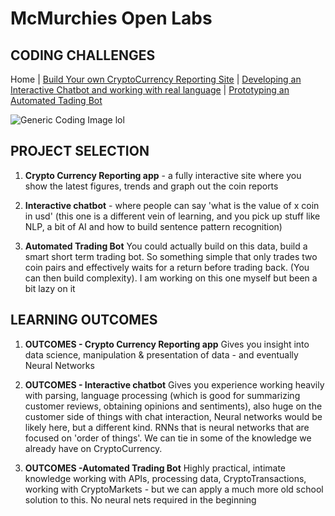 
# McMurchies Open Labs

## CODING CHALLENGES

Home | [Build Your own CryptoCurrency Reporting Site](PROJECTA-CRYPTO-REPORTING/README.md) | [Developing an Interactive Chatbot and working with real language](PROJECTA-CRYPTO-REPORTING/README.md) | [Prototyping an Automated Tading Bot](PROJECTA-CRYPTO-REPORTING/README.md) 

![Generic Coding Image lol](https://assets.entrepreneur.com/content/3x2/2000/20150708172005-coding-working-workspace-apple-macintosh.jpeg?width=700&crop=2:1)

## PROJECT SELECTION   

1. **Crypto Currency Reporting app** - a fully interactive site where you show the latest figures, trends and graph out the coin reports

2. **Interactive chatbot** - where people can say 'what is the value of x coin in usd' (this one is a different vein of learning, and you pick up stuff like NLP, a bit of AI and how to build sentence pattern recognition)

3. **Automated Trading Bot** You could actually build on this data, build a smart short term trading bot. So something simple that only trades two coin pairs and effectively waits for a return before trading back. (You can then build complexity). I am working on this one myself but been a bit lazy on it

## LEARNING OUTCOMES  

1. **OUTCOMES - Crypto Currency Reporting app** Gives you insight into data science, manipulation & presentation of data - and eventually Neural Networks

2. **OUTCOMES - Interactive chatbot** Gives you experience working heavily with parsing, language processing (which is good for summarizing customer reviews, obtaining opinions and sentiments), also huge on the customer side of things with chat interaction, Neural networks would be likely here, but a different kind. RNNs that is neural networks that are focused on 'order of things'. We can tie in some of the knowledge we already have on CryptoCurrency. 

3. **OUTCOMES -Automated Trading Bot** Highly practical, intimate knowledge working with APIs, processing data, CryptoTransactions, working with CryptoMarkets - but we can apply a much more old school solution to this. No neural nets required in the beginning